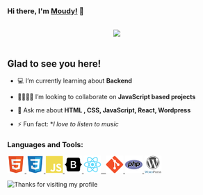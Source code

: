 ### Hi there, I'm [Moudy!](https://moudy-sy.github.io/My-prtfolio/index.html) 👋
<p align="center">
<br><img src="https://github.com/chiraag-kakar/chiraag-kakar/blob/master/hadder.gif" width="380px"><br><br>
</p>
<h2>Glad to see you here!</h2>

- 💻 I’m currently learning about **Backend**

- 🤜🏻🤛🏻 I’m looking to collaborate on **JavaScript based projects**

- 💬 Ask me about **HTML , CSS, JavaScript, React, Wordpress**

- ⚡ Fun fact: **I love to listen to music*
<h3 align="left">Languages and Tools:</h3>
<p align="left">  
    <a href="https://www.w3.org/html/" target="_blank"> 
        <code><img src="https://raw.githubusercontent.com/devicons/devicon/master/icons/html5/html5-original.svg" alt="html5" width="40" height="40"/></code> 
    </a>  
    <a href="https://www.w3schools.com/css/" target="_blank"> 
        <code><img src="https://raw.githubusercontent.com/devicons/devicon/master/icons/css3/css3-original.svg" alt="css3" width="40" height="40"/></code>  
    </a> 
    <a href="https://developer.mozilla.org/en-US/docs/Web/JavaScript" target="_blank"> 
        <code><img src="https://raw.githubusercontent.com/devicons/devicon/master/icons/javascript/javascript-plain.svg" alt="javascript" width="40" height="40"/></code>  
    </a>
    <a href="https://getbootstrap.com" target="_blank"> 
        <code><img src="https://raw.githubusercontent.com/devicons/devicon/master/icons/bootstrap/bootstrap-plain.svg" alt="bootstrap" width="40" height="40"/></code>  
    </a> 
    <a href="https://fr.reactjs.org/" target="_blank"> 
        <code><img src="https://raw.githubusercontent.com/devicons/devicon/master/icons/react/react-original.svg" alt="React" width="40" height="40"/> </code> 
    </a> 
    <a href="https://git-scm.com/" target="_blank"> 
        <code><img src="https://raw.githubusercontent.com/devicons/devicon/master/icons/git/git-original.svg" alt="git" width="40" height="40"/></code>  
    </a> 
    <a href="https://www.php.net/" target="_blank"> 
        <code><img src="https://raw.githubusercontent.com/devicons/devicon/master/icons/php/php-original.svg" alt="php" width="40" height="40"/></code>  
    </a>
    <a href="https://wordpress.org/" target="_blank"> 
        <code><img src="https://raw.githubusercontent.com/devicons/devicon/master/icons/wordpress/wordpress-original.svg" alt="wordpress" width="40" height="40"/></code>  
    </a> 
</p>



<img height="120" alt="Thanks for visiting my profile" width="100%" src="https://github.com/dibyendu415/dibyendu415/blob/master/marquee.svg" />
